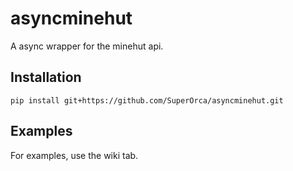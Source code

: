 # asyncminehut
 A async wrapper for the minehut api.
 
## Installation
```
pip install git+https://github.com/SuperOrca/asyncminehut.git
```

## Examples
 For examples, use the wiki tab.

